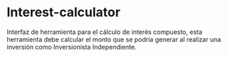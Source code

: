 # Interest-calculator
Interfaz de herramienta para el cálculo de interés compuesto, esta herramienta debe calcular el monto que se podría generar al realizar una inversión como Inversionista Independiente. 
